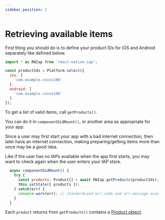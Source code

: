 ```yaml
---
sidebar_position: 2
---
```


# Retrieving available items

First thing you should do is to define your product IDs for iOS and Android separately like defined below.

```javascript
import * as RNIap from 'react-native-iap';

const productIds = Platform.select({
  ios: [
    'com.example.coins100'
  ],
  android: [
    'com.example.coins100'
  ]
});
```

To get a list of valid items, call `getProducts()`.

You can do it in `componentDidMount()`, or another area as appropriate for your app.

Since a user may first start your app with a bad internet connection, then later have an internet connection, making preparing/getting items more than once may be a good idea.

Like if the user has no IAPs available when the app first starts, you may want to check again when the user enters your IAP store.

```javascript
  async componentDidMount() {
    try {
      const products: Product[] = await RNIap.getProducts(productIds);
      this.setState({ products });
    } catch(err) {
      console.warn(err); // standardized err.code and err.message available
    }
  }
```

Each `product` returns from `getProducts()` contains a [Product object](../api_reference/product).
